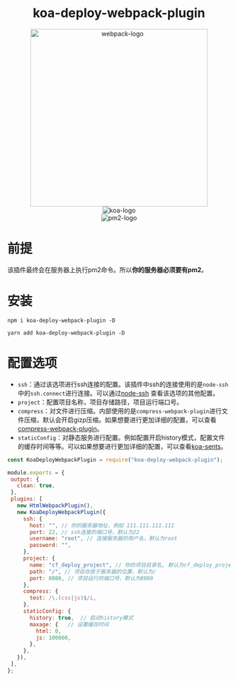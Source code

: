 <div align='center'>

# koa-deploy-webpack-plugin
<div align=center>
 <img src="https://raw.githubusercontent.com/webpack/media/master/logo/icon-square-big.png" alt="webpack-logo" style="width: 400px;height: 400px;"/>
<div align=center>
<img src="https://seeklogo.com/images/K/koa-logo-D494764315-seeklogo.com.png" alt="koa-logo" style="" />
<div align=center>
<img src="https://raw.githubusercontent.com/unitech/pm2/master/pres/pm2.20d3ef.png" alt="pm2-logo" style="" />

<div align='left'>

# 前提
  该插件最终会在服务器上执行pm2命令。所以**你的服务器必须要有pm2**。
# 安装
  ```shell
  npm i koa-deploy-webpack-plugin -D
  ```
   ```shell
  yarn add koa-deploy-webpack-plugin -D
  ```
# 配置选项
 - `ssh`：通过该选项进行ssh连接的配置。该插件中ssh的连接使用的是`node-ssh`中的`ssh.connect`进行连接。可以通过[node-ssh](https://github.com/steelbrain/node-ssh#readme)
 查看该选项的其他配置。
 - `project`：配置项目名称，项目存储路径，项目运行端口号。
 - `compress`：对文件进行压缩。内部使用的是`compress-webpack-plugin`进行文件压缩，默认会开启gizp压缩。如果想要进行更加详细的配置，可以查看[compress-webpack-plugin](https://github.com/webpack-contrib/compression-webpack-plugin#options)。
 - `staticConfig`：对静态服务进行配置。例如配置开启history模式，配置文件的缓存时间等等。可以如果想要进行更加详细的配置，可以查看[koa-sents](https://github.com/chenfan0/send#options)。
  ```js
const KoaDeployWebpackPlugin = require("koa-deploy-webpack-plugin");

module.exports = {
   output: {
     clean: true,
   },
   plugins: [
     new HtmlWebpackPlugin(),
     new KoaDeployWebpackPlugin({
       ssh: {
         host: "", // 你的服务器地址，例如 111.111.111.111
         port: 22, // ssh连接的端口号，默认为22
         username: "root", // 连接服务器的用户名，默认为root
         password: "", 
       },
       project: {
         name: "cf_deploy_project", // 你的项目目录名, 默认为cf_deploy_project
         path: "/", // 项目存放于服务器的位置，默认为/
         port: 8080, // 项目运行的端口号，默认为8080
       },
       compress: {
         test: /\.(css|js)$/i,
       },
       staticConfig: {
         history: true,  // 启动history模式
         maxage: {   // 设置缓存时间
           html: 0,
           js: 100000,
         },
       },
     }),
   ],
};

```
